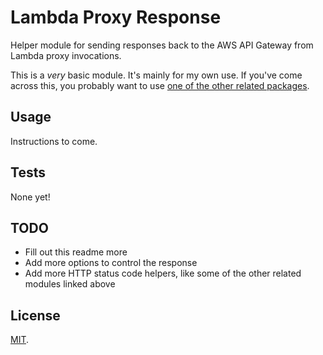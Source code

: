 # Lambda Proxy Response

Helper module for sending responses back to the AWS API Gateway from Lambda proxy invocations.

This is a _very_ basic module. It's mainly for my own use. If you've come across this, you probably want to use [one of the other related packages](https://www.npmjs.com/search?q=lambda%20proxy%20response).

## Usage

Instructions to come.

## Tests

None yet!

## TODO

- Fill out this readme more
- Add more options to control the response
- Add more HTTP status code helpers, like some of the other related modules linked above

## License

[MIT](LICENSE).

